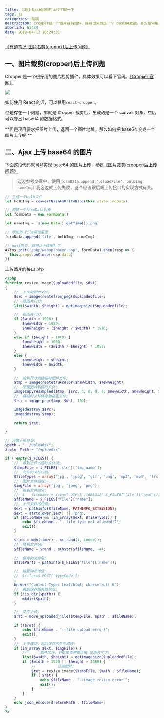 ```yaml
---
title: 【JS】base64图片上传了解一下
tags: js
categories: 前端
description: cropper是一个图片裁剪组件，裁剪出来的是一个 base64数据，那么如何用 Ajax 把这个图片上传上去呢？
abbrlink: 63484
date: 2018-04-12 16:24:31
---
```


[《有道笔记-图片裁剪(cropper)后上传问题》](http://note.youdao.com/noteshare?id=11702ca3a55611eb4658ae26087d97a3)

## 一、图片裁剪(cropper)后上传问题

Cropper 是一个很好用的图片裁剪插件，具体效果可以看下官网。[《Cropper 官网》](http://fengyuanchen.github.io/cropper/)

![](https://ws3.sinaimg.cn/large/006tNc79gy1fq9yj3669hj30um0wotaa.jpg)

如何使用 React 的话，可以使用`react-cropper`。

但是存在一个问题，那就是 Cropper 裁剪后，生成的是一个 canvas 对象，然后可以导出 base64 的数据格式。

**但是项目要求把图片上传，返回一个图片地址，那么如何把 base64 变成一个图片上传呢 **

## 二、Ajax 上传 base64 的图片

下面这段代码就可以实现 base64 的图片上传，参照[《图片裁剪(cropper)后上传问题》](https://www.cnblogs.com/bbbiu/p/6760505.html)

> 这边参考文章中，使用 `formData.append('uploadFile', bolbImg, nameImg)` 我这边就上传失败，这个应该跟后端上传接口的实现方式有关。

```javascript
// 生成一个bolb文件
let bolbImg = convertBase64UrlToBlob(this.state.imgData)

// 构建一个formData对象
let formData = new FormData()

let nameImg = `${new Date().getTime()}.png`

// 添加到 file属性里面
formData.append('file', bolbImg, nameImg)

// post提交，就可以上传图片了
Axios.post('/php/webuploader.php', formData).then(resp => {
  this.props.onClose(resp.data)
})
```

上传图片的接口 php

```php
<?php
function resize_image($uploadedfile, $dst)
{
	// 	上传的图片文件;
	$src = imagecreatefromjpeg($uploadedfile);
	// 	原图片尺寸;
	list($width, $height) = getimagesize($uploadedfile);

	// 	新图片尺寸;
	if ($width > 1920) {
		$newwidth = 1920;
		$newheight = ($height / $width) * 1920;
	}
	else if ($height > 1080) {
		$newheight = 1080;
		$newwidth = ($width / $height) * 1080;
	}
	else {
		$newheight = $height;
		$newwidth = $width;
	}

	// 	按新尺寸创建临时图片文件;
	$tmp = imagecreatetruecolor($newwidth, $newheight);
	// 	压缩图片到临时文件;
	imagecopyresampled($tmp, $src, 0, 0, 0, 0, $newwidth, $newheight, $width, $height);
	// 	将临时文件保存到指定文件;
	$ret = imagejpeg($tmp, $dst, 100);

	imagedestroy($src);
	imagedestroy($tmp);

	return $ret;

}

// 设置上传目录;
$path = "../uploads/";
$returnPath = "/uploads/";

if (!empty($_FILES)) {
	// 	得到上传的临时文件流;
	$tempFile = $_FILES['file']['tmp_name'];
	// 	允许的文件后缀;
	$fileTypes = array('jpg', 'jpeg', 'gif', 'png', 'mp3', 'mp4', 'lrc', 'obj');
	// 	图片文件后缀;
	$imgFile = array('jpg', 'jpeg', 'png');
	// 	得到文件原名;
	// 	$	fileName = iconv("UTF-8","GB2312",$_FILES["file"]["name"]);
	$fileName = $_FILES["file"]["name"];
	// 	上传文件的后缀;
	$ext = pathinfo($fileName, PATHINFO_EXTENSION);
	$ext = strtolower($ext) || 'png';
	if ($fileName && !in_array($ext, $fileTypes)) {
		echo $fileName . "--file type not allowed!2";
		exit();
	}

	$rand = md5(time() . mt_rand(1, 10000));
	// 	随机文件名;
	$fileName = $rand . substr($fileName, -4);

	// 	保存的文件名;
	$fileParts = pathinfo($_FILES['file']['name']);

	// 	接受动态传值;
	// 	$files=$_POST['typeCode'];
	;
	header("Content-Type: text/html; charset=utf-8");
	// 	最后保存服务器地址;
	if (!is_dir($path)) {
		mkdir($path);
	}

	// 	文件上传;
	$ret = move_uploaded_file($tempFile, $path . $fileName);

	if (!$ret) {
		echo $fileName . "--file upload error!";
		exit();
	}
	// 	上传成功，返回保存的文件路径;
	if (in_array($ext, $imgFile)) {
		// 		图片文件，判断是否需要压缩 原图片尺寸;
		list($width, $height) = getimagesize($uploadedfile);
		if ($width > 1920 || $height > 1080) {
			// 			压缩图片;
			$ret = resize_image($tempFile, $path . $fileName);
			if (!$ret) {
				echo $fileName . "--image resize error!";
				exit();
			}
		}
	}
	echo json_encode($returnPath . $fileName);
}
?>
```
